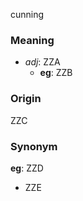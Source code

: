 cunning
### Meaning
+ _adj_: ZZA
	+ __eg__: ZZB

### Origin

ZZC

### Synonym

__eg__: ZZD

+ ZZE


